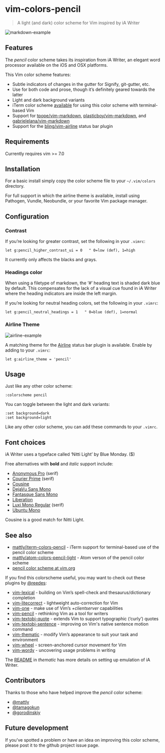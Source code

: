 # vim-colors-pencil

> A light (and dark) color scheme for Vim inspired by iA Writer

![markdown-example](http://i.imgur.com/BYLMdx5.jpg)

## Features

The _pencil_ color scheme takes its inspiration from iA Writer, an elegant
word processor available on the iOS and OSX platforms.

This Vim color scheme features:

* Subtle indicators of changes in the gutter for Signify, git-gutter, etc.
* Use for both code and prose, though it’s definitely geared towards the latter
* Light and dark background variants
* iTerm color scheme [available][it] for using this color scheme with terminal-based Vim
* Support for [tpope/vim-markdown][tm], [plasticboy/vim-markdown][pm], and
  [gabrielelana/vim-markdown][gm]
* Support for the [bling/vim-airline][ba] status bar plugin

[tm]: http://github.com/tpope/vim-markdown
[pm]: http://github.com/plasticboy/vim-markdown
[ba]: https://github.com/bling/vim-airline
[gm]: https://github.com/gabrielelana/vim-markdown

## Requirements

Currently requires vim >= 7.0

## Installation

For a basic install simply copy the color scheme file to your
`~/.vim/colors` directory.

For full support in which the airline theme is available, install using
Pathogen, Vundle, Neobundle, or your favorite Vim package manager.

## Configuration

### Contrast

If you’re looking for greater contrast, set the following in your
`.vimrc`:

```
let g:pencil_higher_contrast_ui = 0   " 0=low (def), 1=high
```

It currently only affects the blacks and grays.

### Headings color

When using a filetype of markdown, the ‘#’ heading text is shaded dark
blue by default. This compensates for the lack of a visual cue found in iA
Writer where the heading indicators are inside the left margin.

If you’re looking for neutral heading colors, set the following in your
`.vimrc`:

```
let g:pencil_neutral_headings = 1   " 0=blue (def), 1=normal
```

### Airline Theme

![airline-example](http://i.imgur.com/V39pwZq.png)

A matching theme for the [Airline][al] status bar plugin is available.
Enable by adding to your `.vimrc`:

```
let g:airline_theme = 'pencil'
```

[al]: https://github.com/bling/vim-airline

## Usage

Just like any other color scheme:

```vim
:colorscheme pencil
```

You can toggle between the light and dark variants:

```vim
:set background=dark
:set background=light
```

Like any other color scheme, you can add these commands to your `.vimrc`.

## Font choices

iA Writer uses a typeface called ‘Nitti Light’ by Blue Monday. ($)

Free alternatives with **bold** and _italic_ support include:

* [Anonymous Pro](https://www.google.com/fonts/specimen/Anonymous+Pro) (serif)
* [Courier Prime](http://quoteunquoteapps.com/courierprime/) (serif)
* [Cousine](http://www.google.com/fonts/specimen/Cousine)
* [DejaVu Sans Mono](http://dejavu-fonts.org/wiki/Download)
* [Fantasque Sans Mono](http://openfontlibrary.org/en/font/fantasque-sans-mono)
* [Liberation](https://fedorahosted.org/liberation-fonts/)
* [Luxi Mono Regular](http://www.fontsquirrel.com/fonts/Luxi-Mono) (serif)
* [Ubuntu Mono](https://www.google.com/fonts/specimen/Ubuntu+Mono)

Cousine is a good match for Nitti Light.

## See also

* [mattly/iterm-colors-pencil][it] - iTerm support for terminal-based use of the pencil color scheme
* [mattly/atom-colors-pencil-light][ap] - Atom verson of the pencil color scheme
* [pencil color scheme at vim.org][vg]

[ap]: https://github.com/mattly/atom-colors-pencil-light
[it]: https://github.com/mattly/iterm-colors-pencil
[vg]: http://www.vim.org/scripts/script.php?script_id=4850

If you find this colorscheme useful, you may want to check out these
plugins by [@reedes][re]:

* [vim-lexical][lx] - building on Vim’s spell-check and thesaurus/dictionary completion
* [vim-litecorrect][lc] - lightweight auto-correction for Vim
* [vim-one][vo] - make use of Vim’s _+clientserver_ capabilities
* [vim-pencil][pn] - rethinking Vim as a tool for writers
* [vim-textobj-quote][qu] - extends Vim to support typographic (‘curly’) quotes
* [vim-textobj-sentence][ts] - improving on Vim's native sentence motion command
* [vim-thematic][th] - modify Vim’s appearance to suit your task and environment
* [vim-wheel][wh] - screen-anchored cursor movement for Vim
* [vim-wordy][wo] - uncovering usage problems in writing

[re]: https://github.com/reedes
[lx]: http://github.com/reedes/vim-lexical
[lc]: http://github.com/reedes/vim-litecorrect
[vo]: http://github.com/reedes/vim-one
[pn]: http://github.com/reedes/vim-pencil
[ts]: http://github.com/reedes/vim-textobj-sentence
[qu]: http://github.com/reedes/vim-textobj-quote
[th]: http://github.com/reedes/vim-thematic
[wh]: http://github.com/reedes/vim-wheel
[wo]: http://github.com/reedes/vim-wordy

The [README](https://github.com/reedes/vim-thematic) in
_thematic_ has more details on setting up emulation of iA Writer.

## Contributors

Thanks to those who have helped improve the _pencil_ color scheme:

* [@mattly](https://github.com/mattly)
* [@tamagokun](https://github.com/tamagokun)
* [@gorodinskiy](https://github.com/gorodinskiy)

## Future development

If you’ve spotted a problem or have an idea on improving this color
scheme, please post it to the github project issue page.

<!-- vim: set tw=74 :-->
